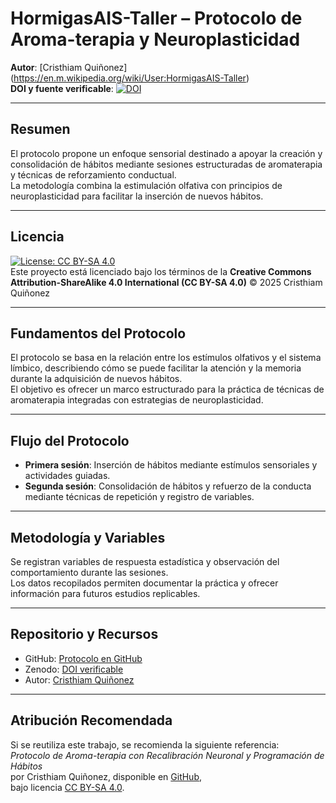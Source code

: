 # HormigasAIS-Taller – Protocolo de Aroma-terapia y Neuroplasticidad

**Autor**: [Cristhiam Quiñonez] (https://en.m.wikipedia.org/wiki/User:HormigasAIS-Taller)  
**DOI y fuente verificable**: [![DOI](https://zenodo.org/badge/1051915596.svg)](https://doi.org/10.5281/zenodo.17070288)  

---

## Resumen
El protocolo propone un enfoque sensorial destinado a apoyar la creación y consolidación de hábitos mediante sesiones estructuradas de aromaterapia y técnicas de reforzamiento conductual.  
La metodología combina la estimulación olfativa con principios de neuroplasticidad para facilitar la inserción de nuevos hábitos.

---

## Licencia
[![License: CC BY-SA 4.0](https://img.shields.io/badge/License-CC%20BY--SA%204.0-lightgrey.svg)](https://creativecommons.org/licenses/by-sa/4.0/)  
Este proyecto está licenciado bajo los términos de la **Creative Commons Attribution-ShareAlike 4.0 International (CC BY-SA 4.0)** © 2025 Cristhiam Quiñonez

---

## Fundamentos del Protocolo
El protocolo se basa en la relación entre los estímulos olfativos y el sistema límbico, describiendo cómo se puede facilitar la atención y la memoria durante la adquisición de nuevos hábitos.  
El objetivo es ofrecer un marco estructurado para la práctica de técnicas de aromaterapia integradas con estrategias de neuroplasticidad.

---

## Flujo del Protocolo
- **Primera sesión**: Inserción de hábitos mediante estímulos sensoriales y actividades guiadas.  
- **Segunda sesión**: Consolidación de hábitos y refuerzo de la conducta mediante técnicas de repetición y registro de variables.

---

## Metodología y Variables
Se registran variables de respuesta estadística y observación del comportamiento durante las sesiones.  
Los datos recopilados permiten documentar la práctica y ofrecer información para futuros estudios replicables.

---

## Repositorio y Recursos
- GitHub: [Protocolo en GitHub](https://github.com/CristhiamQuinonez/Neuro-Aroma-Protocol)  
- Zenodo: [DOI verificable](https://doi.org/10.5281/zenodo.17070288)  
- Autor: [Cristhiam Quiñonez](https://www.linkedin.com/in/cristhiam-qui%C3%B1onez-7b6222325/)

---

## Atribución Recomendada
Si se reutiliza este trabajo, se recomienda la siguiente referencia:  
*Protocolo de Aroma-terapia con Recalibración Neuronal y Programación de Hábitos*  
por Cristhiam Quiñonez, disponible en [GitHub](https://github.com/CristhiamQuinonez/Neuro-Aroma-Protocol),  
bajo licencia [CC BY-SA 4.0](https://creativecommons.org/licenses/by-sa/4.0/).